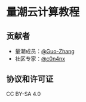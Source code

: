 # 量潮云计算教程

## 贡献者

- 量潮成员：[@Guo-Zhang](https://github.com/Guo-Zhang)
- 社区专家：[@c0n4nx](https://github.com/c0n4nx)

## 协议和许可证

CC BY-SA 4.0